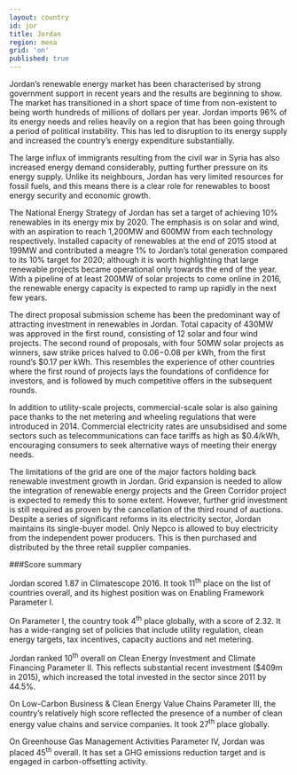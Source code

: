 ```yaml
---
layout: country
id: jor
title: Jordan
region: mena
grid: 'on'
published: true
---
```

Jordan’s renewable energy market has been characterised by strong government support in recent years and the results are beginning to show. The market has transitioned in a short space of time from non-existent to being worth hundreds of millions of dollars per year. Jordan imports 96% of its energy needs and relies heavily on a region that has been going through a period of political instability. This has led to disruption to its energy supply and increased the country’s energy expenditure substantially.

The large influx of immigrants resulting from the civil war in Syria has also increased energy demand considerably, putting further pressure on its energy supply. Unlike its neighbours, Jordan has very limited resources for fossil fuels, and this means there is a clear role for renewables to boost energy security and economic growth.

The National Energy Strategy of Jordan has set a target of achieving 10% renewables in its energy mix by 2020. The emphasis is on solar and wind, with an aspiration to reach 1,200MW and 600MW from each technology respectively. Installed capacity of renewables at the end of 2015 stood at 199MW and contributed a meagre 1% to Jordan’s total generation compared to its 10% target for 2020; although it is worth highlighting that large renewable projects became operational only towards the end of the year. With a pipeline of at least 200MW of solar projects to come online in 2016, the renewable energy capacity is expected to ramp up rapidly in the next few years.

The direct proposal submission scheme has been the predominant way of attracting investment in renewables in Jordan. Total capacity of 430MW was approved in the first round, consisting of 12 solar and four wind projects. The second round of proposals, with four 50MW solar projects as winners, saw strike prices halved to $0.06-$0.08 per kWh, from the first round’s $0.17 per kWh. This resembles the experience of other countries where the first round of projects lays the foundations of confidence for investors, and is followed by much competitive offers in the subsequent rounds.

In addition to utility-scale projects, commercial-scale solar is also gaining pace thanks to the net metering and wheeling regulations that were introduced in 2014. Commercial electricity rates are unsubsidised and some sectors such as telecommunications can face tariffs as high as $0.4/kWh, encouraging consumers to seek alternative ways of meeting their energy needs.

The limitations of the grid are one of the major factors holding back renewable investment growth in Jordan. Grid expansion is needed to allow the integration of renewable energy projects and the Green Corridor project is expected to remedy this to some extent. However, further grid investment is still required as proven by the cancellation of the third round of auctions.
Despite a series of significant reforms in its electricity sector, Jordan maintains its single-buyer model. Only Nepco is allowed to buy electricity from the independent power producers. This is then purchased and distributed by the three retail supplier companies.


###Score summary

Jordan scored 1.87 in Climatescope 2016. It took 11<sup>th</sup> place on the list of countries overall, and its highest position was on Enabling Framework Parameter I.

On Parameter I, the country took 4<sup>th</sup> place globally, with a score of 2.32. It has a wide-ranging set of policies that include utility regulation, clean energy targets, tax incentives, capacity auctions and net metering.

Jordan ranked 10<sup>th</sup> overall on Clean Energy Investment and Climate Financing Parameter II. This reflects substantial recent investment ($409m in 2015), which increased the total invested in the sector since 2011 by 44.5%.

On Low-Carbon Business & Clean Energy Value Chains Parameter III, the country’s relatively high score reflected the presence of a number of clean energy value chains and service companies. It took 27<sup>th</sup> place globally. 

On Greenhouse Gas Management Activities Parameter IV, Jordan was placed 45<sup>th</sup> overall. It has set a GHG emissions reduction target and is engaged in carbon-offsetting activity.

